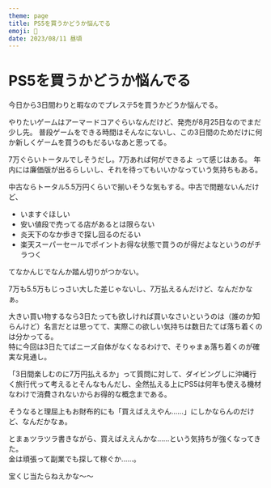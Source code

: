 ```yaml
---
theme: page
title: PS5を買うかどうか悩んでる
emoji: 🤔
date: 2023/08/11 昼頃
---
```



# PS5を買うかどうか悩んでる

今日から3日間わりと暇なのでプレステ5を買うかどうか悩んでる。

やりたいゲームはアーマードコアぐらいなんだけど、発売が8月25日なのでまだ少し先。
普段ゲームをできる時間はそんなにないし、この3日間のためだけに何か新しくゲームを買うのもだるいなあと思ってる。  

7万ぐらいトータルでしそうだし。7万あれば何ができるよ って感じはある。 年内には廉価版が出るらしいし、それを待ってもいいかなっていう気持ちもある。

中古ならトータル5.5万円くらいで揃いそうな気もする。中古で問題ないんだけど、

- いますぐほしい
- 安い値段で売ってる店があるとは限らない
- 炎天下のなか歩きで探し回るのだるい
- 楽天スーパーセールでポイントお得な状態で買うのが得だよなというのがチラつく

てなかんじでなんか踏ん切りがつかない。

7万も5.5万もじっさい大した差じゃないし、7万払えるんだけど、なんだかなぁ。

大きい買い物するなら3日たっても欲しければ買いなさいというのは（誰のか知らんけど）名言だとは思ってて、実際この欲しい気持ちは数日たてば落ち着くのは分かってる。  
特に今回は3日たてばニーズ自体がなくなるわけで、そりゃまぁ落ち着くのが確実な見通し。

「3日間楽しむのに7万円払えるか」って質問に対して、ダイビングしに沖縄行く旅行代って考えるとそんなもんだし、全然払える上にPS5は何年も使える機材なわけで消費されないからお得的な概念まである。

そうなると理屈上もお財布的にも「買えばええやん……」にしかならんのだけど、なんだかなぁ。

とまぁツラツラ書きながら、買えばええんかな……という気持ちが強くなってきた。  
金は頑張って副業でも探して稼ぐか……。

宝くじ当たらねえかな〜〜


